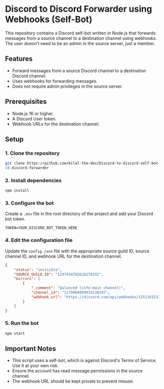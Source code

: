 # Discord to Discord Forwarder using Webhooks (Self-Bot)

This repository contains a Discord self-bot written in Node.js that forwards messages from a source channel to a destination channel using webhooks. The user doesn't need to be an admin in the source server, just a member.

## Features

- Forward messages from a source Discord channel to a destination Discord channel.
- Uses webhooks for forwarding messages.
- Does not require admin privileges in the source server.

## Prerequisites

- Node.js 16 or higher.
- A Discord User token.
- Webhook URLs for the destination channel.

## Setup

### 1. Clone the repository

```sh
git clone https://github.com/bilal-the-dev/Discord-to-discord-self-bot-forwarder.git discord-forwarder
cd discord-forwarder
```

### 2. Install dependencies

```sh
npm install
```

### 3. Configure the bot

Create a `.env` file in the root directory of the project and add your Discord bot token.

```env
TOKEN=YOUR_DISCORD_BOT_TOKEN_HERE
```

### 4. Edit the configuration file

Update the `config.json` file with the appropriate source guild ID, source channel ID, and webhook URL for the destination channel.

```json
{
	"status": "invisible",
	"SOURCE_GUILD_ID": "1247958702628278332",
	"mirrors": [
		{
			"_comment": "Balanced (info-main channel)",
			"channel_id": "1170066899934130197",
			"webhook_url": "https://discord.com/api/webhooks/1251161532121878591/05w4GfE_jC_ESTH29zhQkKSb9pdyUXvsq7U36nYGRuo147F7Z2FYL4GbIiOYd7rAkjVR"
		}
	]
}
```

### 5. Run the bot

```sh
npm start
```

## Important Notes

- This script uses a self-bot, which is against Discord's Terms of Service. Use it at your own risk.
- Ensure the account has read message permissions in the source channel.
- The webhook URL should be kept private to prevent misuse.

